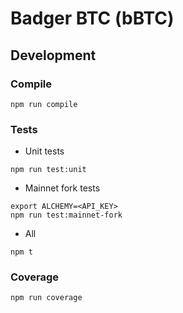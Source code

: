 # Badger BTC (bBTC)

## Development

### Compile
```
npm run compile
```

### Tests

- Unit tests
```
npm run test:unit
```

- Mainnet fork tests
```
export ALCHEMY=<API_KEY>
npm run test:mainnet-fork
```

- All
```
npm t
```

### Coverage
```
npm run coverage
```
